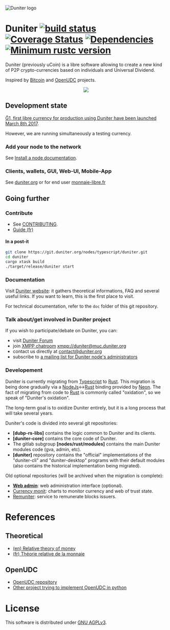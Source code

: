 ![Duniter logo](https://git.duniter.org/nodes/typescript/duniter/raw/dev/images/250%C3%97250.png)

# Duniter [![build status](https://git.duniter.org/nodes/typescript/duniter/badges/dev/pipeline.svg)](https://git.duniter.org/nodes/typescript/duniter/commits/dev) [![Coverage Status](https://coveralls.io/repos/github/duniter/duniter/badge.svg?branch=master)](https://coveralls.io/github/duniter/duniter?branch=master) [![Dependencies](https://david-dm.org/duniter/duniter.svg)](https://david-dm.org/duniter/duniter) [![Minimum rustc version](https://img.shields.io/badge/rustc-1.47.0+-yellow.svg)](https://github.com/rust-lang/rust/blob/master/RELEASES.md)

Duniter (previously uCoin) is a libre software allowing to create a new kind of P2P crypto-currencies based on individuals and Universal Dividend.

Inspired by [Bitcoin](https://github.com/bitcoin/bitcoin) and [OpenUDC](https://github.com/Open-UDC/open-udc) projects.

<p align="center"><img src="https://git.duniter.org/nodes/typescript/duniter/raw/dev/images/duniter_admin_g1.png" /></p>

## Development state

[Ğ1, first libre currency for production using Duniter have been launched March 8th 2017](https://en.duniter.org/g1-go/).

However, we are running simultaneously a testing currency.

### Add your node to the network

See [Install a node documentation](https://duniter.org/en/wiki/duniter/install/).

### Clients, wallets, GUI, Web-UI, Mobile-App

See [duniter.org](https://duniter.org/) or for end user [monnaie-libre.fr](https://monnaie-libre.fr/)

## Going further

### Contribute

- See [CONTRIBUTING](./CONTRIBUTING.md).
- [Guide (fr)](./doc/dev/contribute-french.md)

#### In a post-it

```bash
git clone https://git.duniter.org/nodes/typescript/duniter.git
cd duniter
cargo xtask build
./target/release/duniter start
```

### Documentation

Visit [Duniter website](https://duniter.org): it gathers theoretical informations, FAQ and several useful links. If you want to learn, this is the first place to visit.

For technical documentation, refer to the `doc` folder of this git repository.

### Talk about/get involved in Duniter project

If you wish to participate/debate on Duniter, you can:

- visit [Duniter Forum](https://forum.duniter.org)
- join [XMPP chatroom](https://chat.duniter.org) [xmpp://duniter@muc.duniter.org](xmpp://duniter@muc.duniter.org)
- contact us directly at [contact@duniter.org](mailto:contact@duniter.org)
- subscribe to [a mailing list for Duniter node's administrators](https://listes.aquilenet.fr/sympa/subscribe/duniter-node-admins)

### Developement

Duniter is currently migrating from [Typescript] to [Rust].
This migration is being done gradually via a [NodeJs]<->[Rust] binding provided by [Neon].
The fact of migrating from code to [Rust] is commonly called "oxidation", so we speak of "Duniter's oxidation".

The long-term goal is to oxidize Duniter entirely, but it is a long process that will take several years.

Duniter's code is divided into several git repositories:

- **[dubp-rs-libs]** contains the logic common to Duniter and its clients.
- **[duniter-core]** contains the core code of Duniter.
- The gitlab subgroup **[nodes/rust/modules]** contains the main Duniter modules code (gva, admin, etc).
- **[duniter]** repository contains the "official" implementations of the "duniter-cli" and "duniter-desktop" programs with their default modules (also contains the historical implementation being migrated).

Old optional repositories (will be archived when the migration is complete):

- [**Web admin**](https://git.duniter.org/nodes/typescript/modules/duniter-ui): web administration interface (optional).
- [Currency monit](https://git.duniter.org/nodes/typescript/modules/duniter-currency-monit): charts to monitor currency and web of trust state.
- [Remuniter](https://github.com/duniter/remuniter): service to remunerate blocks issuers.

# References

## Theoretical

- [(en) Relative theory of money](http://en.trm.creationmonetaire.info)
- [(fr) Théorie relative de la monnaie](http://trm.creationmonetaire.info)

## OpenUDC

- [OpenUDC repository](https://github.com/Open-UDC/open-udc)
- [Other project trying to implement OpenUDC in python](https://github.com/canercandan/django-openudc)

# License

This software is distributed under [GNU AGPLv3](https://git.duniter.org/nodes/typescript/duniter/blob/dev/LICENSE).

[Neon]: https://neon-bindings.com/
[NodeJs]: https://nodejs.org/en/
[Rust]: https://www.rust-lang.org/
[Typescript]: https://www.typescriptlang.org/
